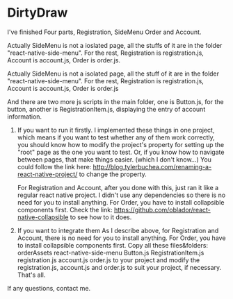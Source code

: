 # DirtyDraw

I've finished Four parts, Registration, SideMenu Order and Account.

Actually SideMenu is not a ioslated page, all the stuffs of it are in the folder "react-native-side-menu". For the rest, Registration is registration.js, Account is account.js, Order is order.js. 

Actually SideMenu is not a isolated page, all the stuff of it are in the folder "react-native-side-menu". For the rest, Registration is registration.js, Account is account.js, Order is order.js

And there are two more js scripts in the main folder, one is Button.js, for the button, another is RegistrationItem.js, displaying the entry of account information.

1. If you want to run it firstly.
    I implemented these things in one project, which means if you want to test whether any of them work correctly, you should know how to modify the project's property for setting up the "root" page as the one you want to test. Or, if you know how to navigate between pages, that make things easier. (which I don't know...) You could follow the link here: http://blog.tylerbuchea.com/renaming-a-react-native-project/  to change the property.

    For Registration and Account, after you done with this, just ran it like a regular react native project. I didn't use any dependencies so there is no need for you to install anything. 
    For Order, you have to install collapsible components first. Check the link: https://github.com/oblador/react-native-collapsible to see how to it does.
  
2. If you want to integrate them
  As I describe above, for Registration and Account, there is no need for you to install anything. For Order, you have to install collapsible components first.
  Copy all these files&folders:
	orderAssets
	react-native-side-menu
	Button.js
	RegistrationItem.js
	registration.js
	account.js
	order.js
  to your project and modify the registration.js, account.js and order.js to suit your project, if necessary. That's all.

If any questions, contact me.
